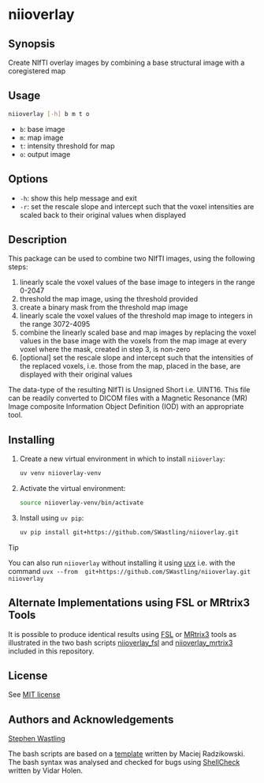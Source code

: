 # niioverlay

## Synopsis
Create NIfTI overlay images by combining a base structural image with a 
coregistered map

## Usage

```bash
niioverlay [-h] b m t o
```
- `b`: base image
- `m`: map image 
- `t`: intensity threshold for map
- `o`: output image


## Options
- `-h`: show this help message and exit
- `-r`: set the rescale slope and intercept such that the voxel intensities 
are scaled back to their original values when displayed

## Description
This package can be used to combine two NIfTI images, using the following steps:

1. linearly scale the voxel values of the base image to integers in the range 
0-2047
2. threshold the map image, using the threshold provided
3. create a binary mask from the threshold map image
4. linearly scale the voxel values of the threshold map image to integers in 
the range 3072-4095
5. combine the linearly scaled base and map images by replacing the voxel values 
in the base image with the voxels from the map image at every voxel where the 
mask, created in step 3, is non-zero
6. [optional] set the rescale slope and intercept such that the intensities of 
the replaced voxels, i.e. those from the map, placed in the base, are displayed 
with their original values

The data-type of the resulting NIfTI is Unsigned Short i.e. UINT16. This file 
can be readily converted to DICOM files with a Magnetic Resonance (MR) Image 
composite Information Object Definition (IOD) with an appropriate tool. 

## Installing
1. Create a new virtual environment in which to install `niioverlay`:

    ```bash
    uv venv niioverlay-venv
    ```
   
2. Activate the virtual environment:

    ```bash
    source niioverlay-venv/bin/activate
    ```

4. Install using `uv pip`:
    ```bash
    uv pip install git+https://github.com/SWastling/niioverlay.git
    ```
   
> [!TIP]
> You can also run `niioverlay` without installing it using [uvx](https://docs.astral.sh/uv/guides/tools/) i.e. with the command `uvx --from  git+https://github.com/SWastling/niioverlay.git niioverlay`

## Alternate Implementations using FSL or MRtrix3 Tools
It is possible to produce identical results using 
[FSL](https://fsl.fmrib.ox.ac.uk/fsl/) or 
[MRtrix3](https://www.mrtrix.org/) tools as illustrated in the two bash scripts 
[niioverlay_fsl](./niioverlay_fsl) and 
[niioverlay_mrtrix3](./niioverlay_mrtrix3) included in this repository.

## License
See [MIT license](./LICENSE)


## Authors and Acknowledgements
[Stephen Wastling](mailto:stephen.wastling@nhs.net) 

The bash scripts are based on a 
[template](https://betterdev.blog/minimal-safe-bash-script-template/) written 
by Maciej Radzikowski. The bash syntax was analysed and checked for bugs using 
[ShellCheck](https://www.shellcheck.net/) written by Vidar Holen. 